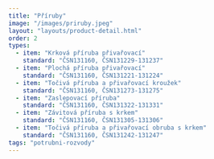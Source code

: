 ```yaml
---
title: "Příruby"
image: "/images/priruby.jpeg"
layout: "layouts/product-detail.html"
order: 2
types:
  - item: "Krková příruba přivařovací"
    standard: "ČSN131160, ČSN131229-131237"
  - item: "Plochá příruba přivařovací"
    standard: "ČSN131160, ČSN131221-131224"
  - item: "Točivá příruba a přivařovací kroužek"
    standard: "ČSN131160, ČSN131273-131275"
  - item: "Zaslepovací příruba"
    standard: "ČSN131160, ČSN131322-131331"
  - item: "Závitová příruba s krkem"
    standard: "ČSN131160, ČSN131305-131306"
  - item: "Točivá příruba a přivařovací obruba s krkem"
    standard: "ČSN131160, ČSN131242-131247"
tags: "potrubni-rozvody"
---
```

